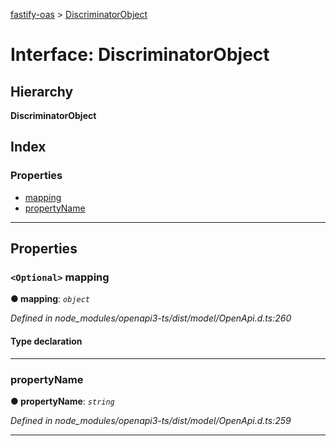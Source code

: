 [fastify-oas](../README.md) > [DiscriminatorObject](../interfaces/discriminatorobject.md)

# Interface: DiscriminatorObject

## Hierarchy

**DiscriminatorObject**

## Index

### Properties

* [mapping](discriminatorobject.md#mapping)
* [propertyName](discriminatorobject.md#propertyname)

---

## Properties

<a id="mapping"></a>

### `<Optional>` mapping

**● mapping**: *`object`*

*Defined in node_modules/openapi3-ts/dist/model/OpenApi.d.ts:260*

#### Type declaration

[key: `string`]: `string`

___
<a id="propertyname"></a>

###  propertyName

**● propertyName**: *`string`*

*Defined in node_modules/openapi3-ts/dist/model/OpenApi.d.ts:259*

___


